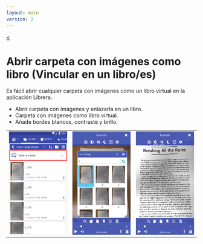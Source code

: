 ```yaml
---
layout: main
version: 2
---
```

[<](/wiki/es)

# Abrir carpeta con imágenes como libro (Vincular en un libro/es)
Es fácil abrir cualquier carpeta con imágenes como un libro virtual en la aplicación Librera.


* Abrir carpeta con imágenes y enlazarla en un libro.
* Carpeta con imágenes como libro virtual.
* Añade bordes blancos, contraste y brillo.

||||
|-|-|-|
|![](1.png)|![](2.png)|![](3.png)|


